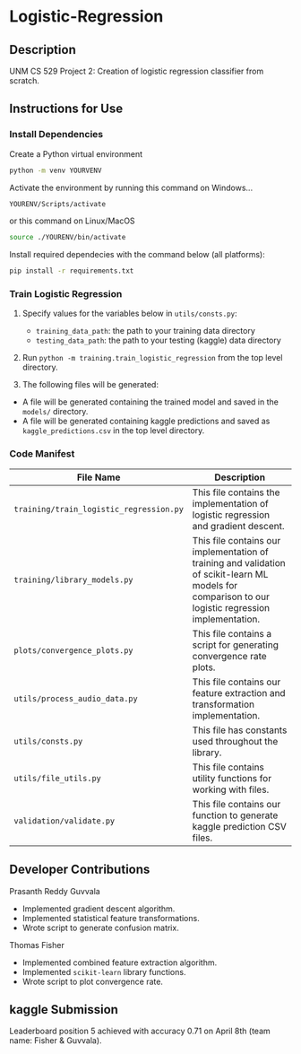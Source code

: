 # Logistic-Regression

## Description

UNM CS 529 Project 2: Creation of logistic regression classifier from scratch.

## Instructions for Use

### Install Dependencies

Create a Python virtual environment
```bash
python -m venv YOURVENV
```

Activate the environment by running this command on Windows...
```bash
YOURENV/Scripts/activate
```
or this command on Linux/MacOS
```bash
source ./YOURENV/bin/activate
```

Install required dependecies with the command below (all platforms):
```bash
pip install -r requirements.txt
```

### Train Logistic Regression

1. Specify values for the variables below in `utils/consts.py`:
   - `training_data_path`: the path to your training data directory
   - `testing_data_path`: the path to your testing (kaggle) data directory

2. Run `python -m training.train_logistic_regression` from the top level directory.

3. The following files will be generated:
- A file will be generated containing the trained model and saved in the `models/` directory.
- A file will be generated containing kaggle predictions and saved as `kaggle_predictions.csv` in the top level directory.


### Code Manifest
| File Name | Description |
| --- | --- |
| `training/train_logistic_regression.py` | This file contains the implementation of logistic regression and gradient descent. |
| `training/library_models.py` | This file contains our implementation of training and validation of scikit-learn ML models for comparison to our logistic regression implementation.  |
| `plots/convergence_plots.py` | This file contains a script for generating convergence rate plots.  |
| `utils/process_audio_data.py` | This file contains our feature extraction and transformation implementation.  |
| `utils/consts.py` | This file has constants used throughout the library.  |
| `utils/file_utils.py` | This file contains utility functions for working with files. |
| `validation/validate.py` | This file contains our function to generate kaggle prediction CSV files. |


## Developer Contributions

Prasanth Reddy Guvvala
- Implemented gradient descent algorithm.
- Implemented statistical feature transformations.
- Wrote script to generate confusion matrix.

Thomas Fisher
- Implemented combined feature extraction algorithm.
- Implemented `scikit-learn` library functions.
- Wrote script to plot convergence rate.

## kaggle Submission

Leaderboard position 5 achieved with accuracy 0.71 on April 8th (team name: Fisher & Guvvala).

